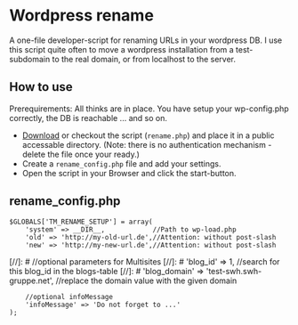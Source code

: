 # Wordpress rename
A one-file developer-script for renaming URLs in your wordpress DB. I use this script quite often to move a wordpress installation from a test-subdomain to the real domain, or from localhost to the server.

## How to use
Prerequirements: All thinks are in place. You have setup your wp-config.php correctly, the DB is reachable ... and so on.

* [Download](https://raw.githubusercontent.com/vollyimnetz/wordpress_rename/master/rename.php) or checkout the script (`rename.php`) and place it in a public accessable directory. (Note: there is no authentication mechanism - delete the file once your ready.)
* Create a `rename_config.php` file and add your settings.
* Open the script in your Browser and click the start-button.

## rename_config.php

	$GLOBALS['TM_RENAME_SETUP'] = array(
		'system' => __DIR__,            //Path to wp-load.php
		'old' => 'http://my-old-url.de',//Attention: without post-slash
		'new' => 'http://my-new-url.de',//Attention: without post-slash

[//]: #		//optional parameters for Multisites
[//]: #		'blog_id' => 1, //search for this blog_id in the blogs-table
[//]: #		'blog_domain' => 'test-swh.swh-gruppe.net', //replace the domain value with the given domain

		//optional infoMessage
		'infoMessage' => 'Do not forget to ...'
	);
